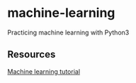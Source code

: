 # machine-learning

Practicing machine learning with Python3

## Resources

[Machine learning tutorial](https://machinelearningmastery.com/machine-learning-in-python-step-by-step/)
